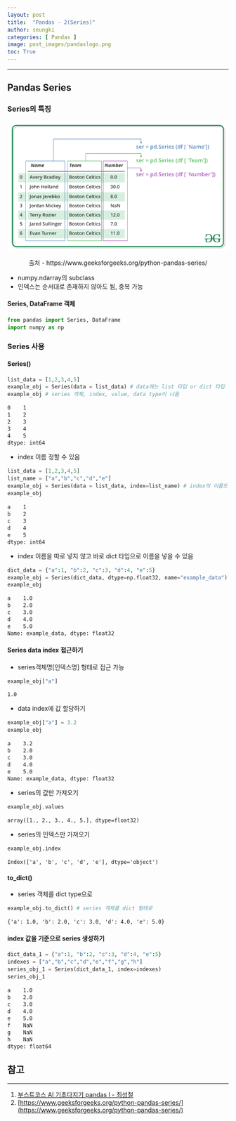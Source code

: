 ```yaml
---
layout: post
title:  "Pandas - 2(Series)"
author: seungki
categories: [ Pandas ]
image: post_images/pandaslogo.png
toc: True
---
```

---
## Pandas Series
### Series의 특징

<img src="../post_images/2023-02-12-pandas_2/pandasseries.png" alt="pandasseries" style="zoom:80%;" class="center-image"/>

<p align="center">출처 - https://www.geeksforgeeks.org/python-pandas-series/</p>

* numpy.ndarray의 subclass
* 인덱스는 순서대로 존재하지 않아도 됨, 중복 가능


#### Series, DataFrame 객체

```python
from pandas import Series, DataFrame
import numpy as np
```

### Series 사용

#### Series()

```python
list_data = [1,2,3,4,5]
example_obj = Series(data = list_data) # data에는 list 타입 or dict 타입 가능
example_obj # series 객체, index, value, data type이 나옴
```

```
0    1
1    2
2    3
3    4
4    5
dtype: int64
```



* index 이름 정할 수 있음

```python
list_data = [1,2,3,4,5]
list_name = ["a","b","c","d","e"]
example_obj = Series(data = list_data, index=list_name) # index의 이름도 지정 가능, 잘 쓰지는 않음
example_obj
```

```
a    1
b    2
c    3
d    4
e    5
dtype: int64
```



* index 이름을 따로 넣지 않고 바로 dict 타입으로 이름을 넣을 수 있음

```python
dict_data = {"a":1, "b":2, "c":3, "d":4, "e":5}
example_obj = Series(dict_data, dtype=np.float32, name="example_data") # data type, series 이름 설정
example_obj
```

```
a    1.0
b    2.0
c    3.0
d    4.0
e    5.0
Name: example_data, dtype: float32
```



#### Series data index 접근하기

* series객체명[인덱스명] 형태로 접근 가능

```python
example_obj["a"]
```

```
1.0
```



* data index에 값 할당하기

```python
example_obj["a"] = 3.2
example_obj
```

```
a    3.2
b    2.0
c    3.0
d    4.0
e    5.0
Name: example_data, dtype: float32
```



* series의 값만 가져오기

```python
example_obj.values
```

```
array([1., 2., 3., 4., 5.], dtype=float32)
```



* series의 인덱스만 가져오기

```python
example_obj.index
```

```
Index(['a', 'b', 'c', 'd', 'e'], dtype='object')
```



#### to_dict()

* series 객체를 dict type으로 

```python
example_obj.to_dict() # series 객체를 dict 형태로
```

```
{'a': 1.0, 'b': 2.0, 'c': 3.0, 'd': 4.0, 'e': 5.0}
```



#### index 값을 기준으로 series 생성하기

```python
dict_data_1 = {"a":1, "b":2, "c":3, "d":4, "e":5}
indexes = ["a","b","c","d","e","f","g","h"]
series_obj_1 = Series(dict_data_1, index=indexes)
series_obj_1
```

```
a    1.0
b    2.0
c    3.0
d    4.0
e    5.0
f    NaN
g    NaN
h    NaN
dtype: float64
```

## 참고

---

1. [부스트코스 AI 기초다지기 pandas l - 최성철](https://www.boostcourse.org/ai100/lecture/739182?isDesc=false)
1. [https://www.geeksforgeeks.org/python-pandas-series/](https://www.geeksforgeeks.org/python-pandas-series/)

